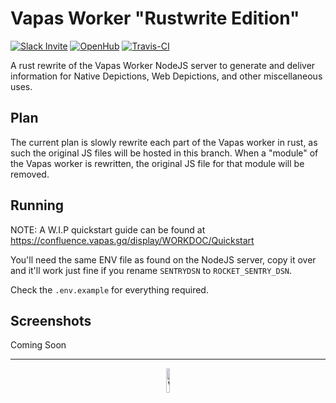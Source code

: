 # Vapas Worker "Rustwrite Edition"
[![Slack Invite](https://img.shields.io/badge/Join%20Chat-Slack-brightgreen)](https://communityinviter.com/apps/vapasrepo/aaaa)
[![OpenHub](https://www.openhub.net/p/vapas-worker/widgets/project_thin_badge?format=gif)](https://www.openhub.net/p/vapas-worker)
[![Travis-CI](https://api.travis-ci.com/VapasRepo/Vapas-Worker.svg?branch=rustwrite)](https://travis-ci.com/VapasRepo/Vapas-Worker)

A rust rewrite of the Vapas Worker NodeJS server  to generate and deliver information for Native Depictions, 
Web Depictions, and other miscellaneous uses.

## Plan
The current plan is slowly rewrite each part of the Vapas worker in rust, as such the original JS files will be
hosted in this branch. When a "module" of the Vapas worker is rewritten, the original JS file for that module will be
removed.

## Running

NOTE: A W.I.P quickstart guide can be found at https://confluence.vapas.gq/display/WORKDOC/Quickstart

You'll need the same ENV file as found on the NodeJS server, copy it over and it'll work just fine if you rename 
`SENTRYDSN` to `ROCKET_SENTRY_DSN`.  

Check the `.env.example` for everything required.

## Screenshots

Coming Soon

---

<div align="center">
    <img src="https://gitlab.com/vapas/vapas-worker/raw/master/assets/footerIcon.png" width="10%" alt="Vapas Footer Icon"/>
</div>